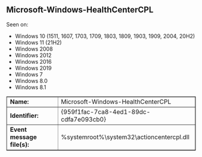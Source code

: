 ## Microsoft-Windows-HealthCenterCPL

Seen on:
* Windows 10 (1511, 1607, 1703, 1709, 1803, 1809, 1903, 1909, 2004, 20H2)
* Windows 11 (21H2)
* Windows 2008
* Windows 2012
* Windows 2016
* Windows 2019
* Windows 7
* Windows 8.0
* Windows 8.1

<table border="1" class="docutils">
  <tbody>
    <tr>
      <td><b>Name:</b></td>
      <td>Microsoft-Windows-HealthCenterCPL</td>
    </tr>
    <tr>
      <td><b>Identifier:</b></td>
      <td>{959f1fac-7ca8-4ed1-89dc-cdfa7e093cb0}</td>
    </tr>
    <tr>
      <td><b>Event message file(s):</b></td>
      <td>%systemroot%\system32\actioncentercpl.dll</td>
    </tr>
  </tbody>
</table>

&nbsp;

